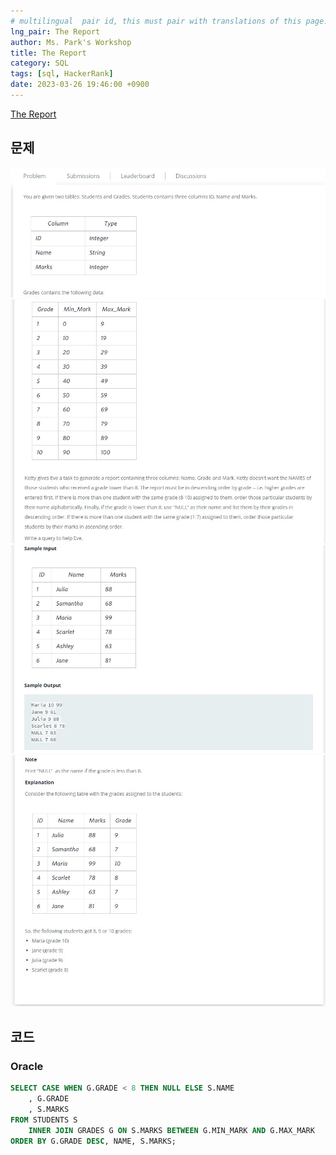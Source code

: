 ```yaml
---
# multilingual  pair id, this must pair with translations of this page. (This name must be unique)
lng_pair: The Report
author: Ms. Park's Workshop
title: The Report
category: SQL
tags: [sql, HackerRank]
date: 2023-03-26 19:46:00 +0900
---
```

<!-- 소제목 -->
<!-- outline-start -->
<a href="https://www.hackerrank.com/challenges/the-report/problem?h_r=internal-search">The Report</a>
<!-- outline-end -->

<h2>문제</h2>
<img src="/assets/img/posts/sql/The_Report1.jpg" title="The_Report1.jpg" alt="The_Report1.jpg"/><br>
<img src="/assets/img/posts/sql/The_Report2.jpg" title="The_Report2.jpg" alt="The_Report2.jpg"/><br>
<img src="/assets/img/posts/sql/The_Report3.jpg" title="The_Report3.jpg" alt="The_Report3.jpg"/><br>
<img src="/assets/img/posts/sql/The_Report4.jpg" title="The_Report4.jpg" alt="The_Report4.jpg"/><br>

<h2>코드</h2>
<h3>Oracle</h3>

```sql
SELECT CASE WHEN G.GRADE < 8 THEN NULL ELSE S.NAME
    , G.GRADE
    , S.MARKS
FROM STUDENTS S
    INNER JOIN GRADES G ON S.MARKS BETWEEN G.MIN_MARK AND G.MAX_MARK
ORDER BY G.GRADE DESC, NAME, S.MARKS;
```
